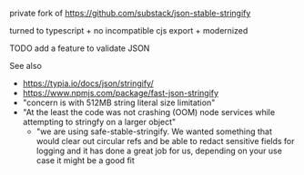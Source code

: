 private fork of https://github.com/substack/json-stable-stringify

turned to typescript + no incompatible cjs export + modernized

TODO add a feature to validate JSON

See also
* https://typia.io/docs/json/stringify/
* https://www.npmjs.com/package/fast-json-stringify
* "concern is with 512MB string literal size limitation"
* "At the least the code was not crashing (OOM) node  services while attempting to stringfy on a larger object"
  * "we are using safe-stable-stringify.
  We wanted something that would clear out circular refs
  and be able to redact sensitive fields for logging and it has done a great job for us,
  depending on your use case it might be a good fit
